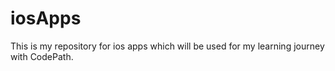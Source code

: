 # iosApps
This is my repository for ios apps which will be used for my learning journey with CodePath.
